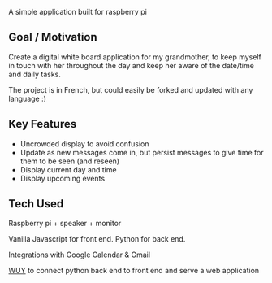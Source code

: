 
A simple application built for raspberry pi

## Goal / Motivation
Create a digital white board application for my grandmother, to keep myself in touch with her throughout the day and keep her aware of the date/time and daily tasks.

The project is in French, but could easily be forked and updated with any language :)


## Key Features
* Uncrowded display to avoid confusion
* Update as new messages come in, but persist messages to give time for them to be seen (and reseen)
* Display current day and time
* Display upcoming events 

## Tech Used
Raspberry pi + speaker + monitor

Vanilla Javascript for front end.
Python for back end.

Integrations with Google Calendar & Gmail

[WUY](https://github.com/manatlan/guy) to connect python back end to front end and serve a web application